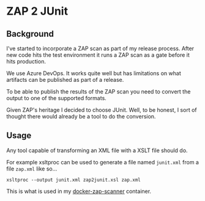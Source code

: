 ZAP 2 JUnit
===========

Background
----------

I've started to incorporate a ZAP scan as part of my release process. After
new code hits the test environment it runs a ZAP scan as a gate before it
hits production.

We use Azure DevOps. It works quite well but has limitations on what artifacts
can be published as part of a release.

To be able to publish the results of the ZAP scan you need to convert the
output to one of the supported formats.

Given ZAP's heritage I decided to choose JUnit. Well, to be honest, I sort of
thought there would already be a tool to do the conversion.

Usage
-----

Any tool capable of transforming an XML file with a XSLT file should do.

For example xsltproc can be used to generate a file named `junit.xml` from a
file `zap.xml` like so...

    xsltproc --output junit.xml zap2junit.xsl zap.xml

This is what is used in my [docker-zap-scanner](https://github.com/patros/docker-zap-scanner) container.